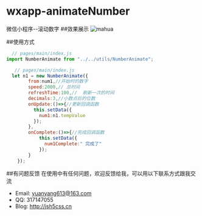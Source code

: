 # wxapp-animateNumber
微信小程序--滚动数字
##效果展示
![mahua](http://jsh5css.cn/blog/wp-content/uploads/2016/12/20161226172301_82851.gif)

##使用方式
```javascript
  // pages/main/index.js
import NumberAnimate from "../../utils/NumberAnimate";
```
```javascript
   // pages/main/index.js
  let n1 = new NumberAnimate({
        from:num1,//开始时的数字
        speed:2000,// 总时间
        refreshTime:100,//  刷新一次的时间
        decimals:3,//小数点后的位数
        onUpdate:()=>{//更新回调函数
          this.setData({
            num1:n1.tempValue
          });
        },
        onComplete:()=>{//完成回调函数
            this.setData({
              num1Complete:" 完成了"
            });
        }
    });
```
##有问题反馈
在使用中有任何问题，欢迎反馈给我，可以用以下联系方式跟我交流

* Email: yuanyang613@163.com
* QQ: 317147055
* Blog: http://jsh5css.cn
